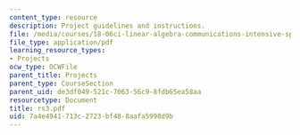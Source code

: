 ```yaml
---
content_type: resource
description: Project guidelines and instructions.
file: /media/courses/18-06ci-linear-algebra-communications-intensive-spring-2004/7a4e4941713c2723bf488aafa5998d9b_rs3.pdf
file_type: application/pdf
learning_resource_types:
- Projects
ocw_type: OCWFile
parent_title: Projects
parent_type: CourseSection
parent_uid: de3df049-521c-7063-56c9-8fdb65ea58aa
resourcetype: Document
title: rs3.pdf
uid: 7a4e4941-713c-2723-bf48-8aafa5998d9b
---
```

